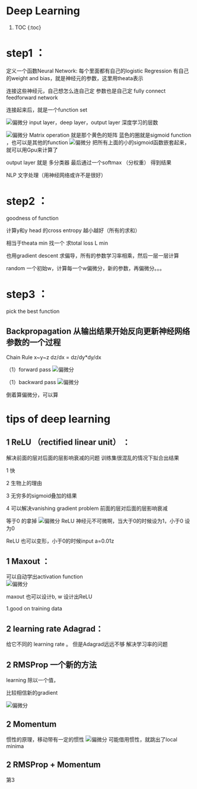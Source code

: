 # Deep Learning 

1. TOC
{:toc}

# step1 ：

定义一个函数Neural Network: 每个里面都有自己的logistic Regression 有自己的weight and bias，就是神经元的参数，这里用theata表示

连接这些神经元，自己想怎么连自己定  参数也是自己定  fully connect feedforward network

连接起来后，就是一个function set

![](/images/1660544420247.png "偏微分")
input layer，deep layer，output layer  深度学习的层数

![](/images/1660544859137.png "偏微分")
Matrix operation 就是那个黄色的矩阵  蓝色的圈就是sigmoid function ，也可以是其他的function
![](/images/1660545012773.png "偏微分")
把所有上面的小的sigmoid函数嵌套起来，就可以用Gpu来计算了

output layer 就是 多分类器  最后通过一个softmax （分权重）  得到结果

NLP 文字处理（用神经网络或许不是很好）


# step2 ：

goodness of function

计算y和y head 的cross entropy   越小越好（所有的求和）
 
相当于theata min 找一个  求total loss L  min

也用gradient descent   求偏导，所有的参数学习率相乘，然后一层一层计算

random 一个初始w，计算每一个w偏微分，新的参数，再偏微分。。。


# step3 ：

pick the best function



## Backpropagation 从输出结果开始反向更新神经网络参数的一个过程

Chain Rule x~y~z   dz/dx = dz/dy*dy/dx

（1）forward pass
![](/images/1660547174442.png "偏微分")

（1）backward pass
![](/images/1660547428270.png "偏微分")

倒着算偏微分，可以算

# tips of deep learning
## 1 ReLU （rectified linear unit） ：
解决前面的层对后面的层影响衰减的问题  训练集很混乱的情况下拟合出结果

1 快

2 生物上的理由

3 无穷多的sigmoid叠加的结果

4 可以解决vanishing gradient problem 前面的层对后面的层影响衰减

等于0 的拿掉
![](/images/1660653899765.png "偏微分")
ReLU 神经元不可微啊，当大于0的时候设为1，小于0 设为0

ReLU 也可以变形，小于0的时候input a=0.01z

## 1 Maxout ：

可以自动学出activation function  
![](/images/1660654322466.png "偏微分")

maxout 也可以设计b, w 设计出ReLU

1.good on training data

## 2 learning rate Adagrad：
给它不同的 learning rate 。
但是Adagrad远远不够  解决学习率的问题

## 2 RMSProp 一个新的方法

learning 除以一个值，

比较相信新的gradient

![](/images/1660655269466.png "偏微分")

## 2 Momentum
惯性的原理，移动带有一定的惯性
![](/images/1660655769301.png "偏微分")
可能借用惯性，就跳出了local minima

## 2 RMSProp +  Momentum
第3

